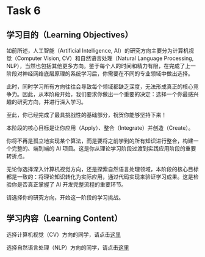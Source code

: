 # Task 6

## 学习目的（Learning Objectives）

如前所述，人工智能（Artificial Intelligence, AI）的研究方向主要分为计算机视觉（Computer Vision, CV）和自然语言处理（Natural Language Processing, NLP），当然也包括其他更多方向。鉴于每个人的时间和精力有限，在完成了上一阶段对神经网络底层原理的系统学习后，你需要在不同的专业领域中做出选择。

此时，同时学习所有方向往往会导致每个领域都缺乏深度，无法形成真正的核心竞争力。因此，从本阶段开始，我们要求你做出一个重要的决定：选择一个你最感兴趣的研究方向，并进行深入学习。

至此，你已经完成了最具挑战性的基础部分，祝贺你能够坚持下来！

本阶段的核心目标是让你应用（Apply）、整合（Integrate）并创造（Create）。

你将不再是孤立地实现某个算法，而是要将之前学到的所有知识进行整合，构建一个完整的、端到端的 AI 项目。这是你从理论学习阶段过渡到实践应用阶段的重要转折点。

无论你选择深入计算机视觉方向，还是探索自然语言处理领域，本阶段的核心目标都是一致的：将理论知识转化为实际应用，通过代码实现来验证学习成果。这是检验你是否真正掌握了 AI 开发完整流程的重要环节。

请选择你的研究方向，开始这一阶段的学习挑战。

## 学习内容（Learning Content）

选择计算机视觉（CV）方向的同学，请点击[这里](task6-cs231n.md)

选择自然语言处理（NLP）方向的同学，请点击[这里](task6-cs224n.md)
